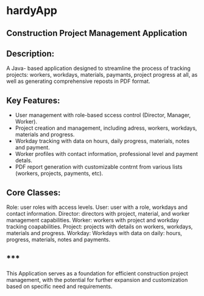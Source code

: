 # hardyApp

## Construction Project Management Application

## Description:
  A Java- based application designed to streamline the process of tracking projects:
workers, workdays, materials, paymants, project progress at all, as well as generating
comprehensive reposts in PDF format.

## Key Features:
- User management with role-based sccess control (Director, Manager, Worker).
- Project creation and management, including adress, workers, workdays, materials and progress.
- Workday tracking with data on hours, daily progress, materials, notes and payment.
- Worker profiles with contact information, professional level and payment detals.
- PDF report generation with customizable contrnt from various lists (workers, projects, payments, etc).

## Core Classes:
Role: user roles with access levels.
User: user with a role, workdays and contact information.
Director: directors with project, material, and worker management capabilities.
Worker: workers with project and workday tracking coapabilities.
Project: projects with details on workers, workdays, materials and progress.
Workday: Workdays with data on daily: hours, progress, materials, notes and payments.

## ***
This Application serves as a foundation for efficient construction project management,
with the potential for further expansion and customization based on specific need
and requirements.
